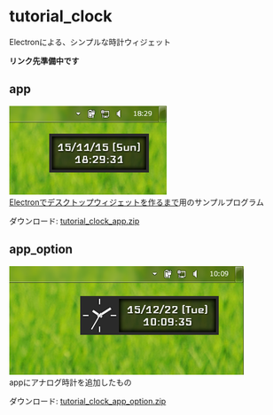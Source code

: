 # tutorial_clock
Electronによる、シンプルな時計ウィジェット

**リンク先準備中です**

## app
![スクリーンショット](./screenshot_app.png)  
[Electronでデスクトップウィジェットを作るまで](#準備中)用のサンプルプログラム

ダウンロード: [tutorial_clock_app.zip](https://github.com/SallyAcolyte/tutorial_clock/releases/download/0.0.1/tutorial_clock_app.zip)

## app_option
![スクリーンショット](./screenshot_app_option.png)  
appにアナログ時計を追加したもの

ダウンロード: [tutorial_clock_app_option.zip](https://github.com/SallyAcolyte/tutorial_clock/releases/download/0.0.1/tutorial_clock_app_option.zip)
